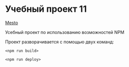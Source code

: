 # Учебный проект 11

[Mesto](https://lishainik.github.io/project11-github.io/)

Усебный проект по использованию возможностей NPM 

Проект разворачивается с помощью двух команд:

`<npm run build>`

`<npm run deploy>`
